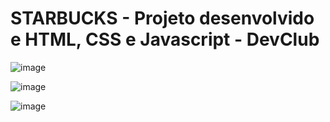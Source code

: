 # STARBUCKS - Projeto desenvolvido e HTML, CSS e Javascript - DevClub


![image](https://github.com/WallFerreira/STARBUCKS/assets/47425983/bfc27c15-a21b-463d-aa7c-2fb5a82171d8)

![image](https://github.com/WallFerreira/STARBUCKS/assets/47425983/cc1ee308-c90a-4516-b000-be015c8e58e5)

![image](https://github.com/WallFerreira/STARBUCKS/assets/47425983/9dd38dae-b85d-4425-b0dd-f6268a74978e)
